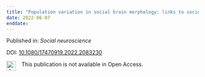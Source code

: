 ```yaml
---
title: "Population variation in social brain morphology: links to socioeconomic status and health disparity."
date: 2022-06-07
enddate:
---
```


Published in: *Social neuroscience*

DOI: [10.1080/17470919.2022.2083230](https://doi.org/10.1080/17470919.2022.2083230)

<img src="https://upload.wikimedia.org/wikipedia/commons/thumb/0/0e/Closed_Access_logo_transparent.svg/1200px-Closed_Access_logo_transparent.svg.png" alt="drawing" width="25" align="left"/> &nbsp;&nbsp;&nbsp;This publication is not available in Open Access.


